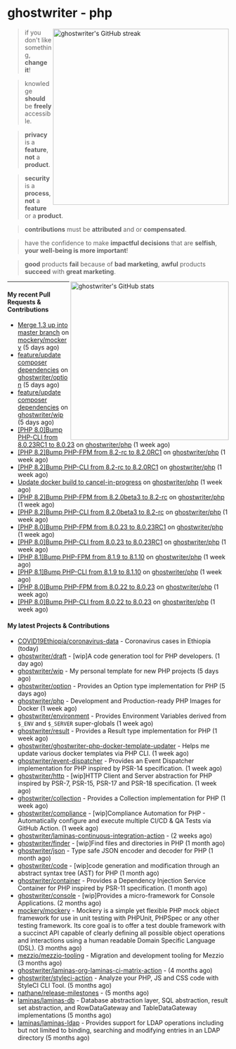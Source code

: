 # ghostwriter - php

<img alt="ghostwriter's GitHub streak" width="400px" align="right" src="https://github-readme-streak-stats.herokuapp.com/?cache_seconds=1800&user=ghostwriter">

> if you don't like something, **change it**!

> knowledge **should** be **freely** accessible.

> **privacy** is a **feature**, **not** a **product**.

> **security** is a **process**, **not** a **feature** or a **product**.

> **contributions** must be **attributed** and or **compensated**.

> have the confidence to make **impactful decisions** that are **selfish**, **your well-being is more important**!

> **good** products **fail** because of **bad marketing**, **awful** products **succeed** with **great marketing**.

<img alt="ghostwriter's GitHub stats" width="360px" align="right" src="https://github-readme-stats.vercel.app/api?cache_seconds=1800&username=ghostwriter&show_icons=true&count_private=true&hide_title=true&hide_rank=true&icon_color=333">

---

#### My recent Pull Requests & Contributions

- [Merge 1.3 up into master branch](https://github.com/mockery/mockery/pull/1189) on [mockery/mockery](https://github.com/mockery/mockery) (5 days ago)
- [feature/update composer dependencies](https://github.com/ghostwriter/option/pull/10) on [ghostwriter/option](https://github.com/ghostwriter/option) (5 days ago)
- [feature/update composer dependencies](https://github.com/ghostwriter/wip/pull/17) on [ghostwriter/wip](https://github.com/ghostwriter/wip) (5 days ago)
- [[PHP 8.0]Bump PHP-CLI from 8.0.23RC1 to 8.0.23](https://github.com/ghostwriter/php/pull/159) on [ghostwriter/php](https://github.com/ghostwriter/php) (1 week ago)
- [[PHP 8.2]Bump PHP-FPM from 8.2-rc to 8.2.0RC1](https://github.com/ghostwriter/php/pull/158) on [ghostwriter/php](https://github.com/ghostwriter/php) (1 week ago)
- [[PHP 8.2]Bump PHP-CLI from 8.2-rc to 8.2.0RC1](https://github.com/ghostwriter/php/pull/157) on [ghostwriter/php](https://github.com/ghostwriter/php) (1 week ago)
- [Update docker build to cancel-in-progress](https://github.com/ghostwriter/php/pull/156) on [ghostwriter/php](https://github.com/ghostwriter/php) (1 week ago)
- [[PHP 8.2]Bump PHP-FPM from 8.2.0beta3 to 8.2-rc](https://github.com/ghostwriter/php/pull/155) on [ghostwriter/php](https://github.com/ghostwriter/php) (1 week ago)
- [[PHP 8.2]Bump PHP-CLI from 8.2.0beta3 to 8.2-rc](https://github.com/ghostwriter/php/pull/154) on [ghostwriter/php](https://github.com/ghostwriter/php) (1 week ago)
- [[PHP 8.0]Bump PHP-FPM from 8.0.23 to 8.0.23RC1](https://github.com/ghostwriter/php/pull/153) on [ghostwriter/php](https://github.com/ghostwriter/php) (1 week ago)
- [[PHP 8.0]Bump PHP-CLI from 8.0.23 to 8.0.23RC1](https://github.com/ghostwriter/php/pull/152) on [ghostwriter/php](https://github.com/ghostwriter/php) (1 week ago)
- [[PHP 8.1]Bump PHP-FPM from 8.1.9 to 8.1.10](https://github.com/ghostwriter/php/pull/151) on [ghostwriter/php](https://github.com/ghostwriter/php) (1 week ago)
- [[PHP 8.1]Bump PHP-CLI from 8.1.9 to 8.1.10](https://github.com/ghostwriter/php/pull/150) on [ghostwriter/php](https://github.com/ghostwriter/php) (1 week ago)
- [[PHP 8.0]Bump PHP-FPM from 8.0.22 to 8.0.23](https://github.com/ghostwriter/php/pull/149) on [ghostwriter/php](https://github.com/ghostwriter/php) (1 week ago)
- [[PHP 8.0]Bump PHP-CLI from 8.0.22 to 8.0.23](https://github.com/ghostwriter/php/pull/148) on [ghostwriter/php](https://github.com/ghostwriter/php) (1 week ago)

#### My latest Projects & Contributions

- [COVID19Ethiopia/coronavirus-data](https://github.com/COVID19Ethiopia/coronavirus-data) - Coronavirus cases in Ethiopia (today)
- [ghostwriter/draft](https://github.com/ghostwriter/draft) - [wip]A code generation tool for PHP developers. (1 day ago)
- [ghostwriter/wip](https://github.com/ghostwriter/wip) - My personal template for new PHP projects (5 days ago)
- [ghostwriter/option](https://github.com/ghostwriter/option) - Provides an Option type implementation for PHP (5 days ago)
- [ghostwriter/php](https://github.com/ghostwriter/php) - Development and Production-ready PHP Images for Docker (1 week ago)
- [ghostwriter/environment](https://github.com/ghostwriter/environment) - Provides Environment Variables derived from `$_ENV` and `$_SERVER` super-globals (1 week ago)
- [ghostwriter/result](https://github.com/ghostwriter/result) - Provides a Result type implementation for PHP (1 week ago)
- [ghostwriter/ghostwriter-php-docker-template-updater](https://github.com/ghostwriter/ghostwriter-php-docker-template-updater) - Helps me update various docker templates via PHP CLI. (1 week ago)
- [ghostwriter/event-dispatcher](https://github.com/ghostwriter/event-dispatcher) - Provides an Event Dispatcher implementation for PHP inspired by PSR-14 specification. (1 week ago)
- [ghostwriter/http](https://github.com/ghostwriter/http) - [wip]HTTP Client and Server abstraction for PHP inspired by PSR-7, PSR-15, PSR-17 and PSR-18 specification. (1 week ago)
- [ghostwriter/collection](https://github.com/ghostwriter/collection) - Provides a Collection implementation for PHP (1 week ago)
- [ghostwriter/compliance](https://github.com/ghostwriter/compliance) - [wip]Compliance Automation for PHP - Automatically configure and execute multiple CI/CD &amp; QA Tests via GitHub Action. (1 week ago)
- [ghostwriter/laminas-continuous-integration-action](https://github.com/ghostwriter/laminas-continuous-integration-action) -  (2 weeks ago)
- [ghostwriter/finder](https://github.com/ghostwriter/finder) - [wip]Find files and directories in PHP (1 month ago)
- [ghostwriter/json](https://github.com/ghostwriter/json) - Type safe JSON encoder and decoder for PHP (1 month ago)
- [ghostwriter/code](https://github.com/ghostwriter/code) - [wip]code generation and modification through an abstract syntax tree (AST) for PHP (1 month ago)
- [ghostwriter/container](https://github.com/ghostwriter/container) - Provides a Dependency Injection Service Container for PHP inspired by PSR-11 specification. (1 month ago)
- [ghostwriter/console](https://github.com/ghostwriter/console) - [wip]Provides a micro-framework for Console Applications. (2 months ago)
- [mockery/mockery](https://github.com/mockery/mockery) - Mockery is a simple yet flexible PHP mock object framework for use in unit testing with PHPUnit, PHPSpec or any other testing framework. Its core goal is to offer a test double framework with a succinct API capable of clearly defining all possible object operations and interactions using a human readable Domain Specific Language (DSL). (3 months ago)
- [mezzio/mezzio-tooling](https://github.com/mezzio/mezzio-tooling) - Migration and development tooling for Mezzio (3 months ago)
- [ghostwriter/laminas-org-laminas-ci-matrix-action](https://github.com/ghostwriter/laminas-org-laminas-ci-matrix-action) -  (4 months ago)
- [ghostwriter/styleci-action](https://github.com/ghostwriter/styleci-action) - Analyze your PHP, JS and CSS code with StyleCI CLI Tool. (5 months ago)
- [nathane/release-milestones](https://github.com/nathane/release-milestones) -  (5 months ago)
- [laminas/laminas-db](https://github.com/laminas/laminas-db) - Database abstraction layer, SQL abstraction, result set abstraction, and RowDataGateway and TableDataGateway implementations (5 months ago)
- [laminas/laminas-ldap](https://github.com/laminas/laminas-ldap) - Provides support for LDAP operations including but not limited to binding, searching and modifying entries in an LDAP directory (5 months ago)
